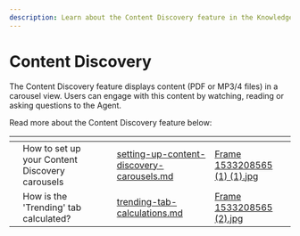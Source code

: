 ```yaml
---
description: Learn about the Content Discovery feature in the Knowledge graph workflow
---
```


# Content Discovery

The Content Discovery feature displays content (PDF or MP3/4 files) in a carousel view. Users can engage with this content by watching, reading or asking questions to the Agent.

Read more about the Content Discovery feature below:

<table data-view="cards"><thead><tr><th></th><th></th><th></th><th data-hidden data-card-target data-type="content-ref"></th><th data-hidden data-card-cover data-type="files"></th></tr></thead><tbody><tr><td></td><td>How to set up your Content Discovery carousels</td><td></td><td><a href="setting-up-content-discovery-carousels.md">setting-up-content-discovery-carousels.md</a></td><td><a href="../../../../.gitbook/assets/Frame 1533208565 (1) (1).jpg">Frame 1533208565 (1) (1).jpg</a></td></tr><tr><td></td><td>How is the 'Trending' tab calculated? </td><td></td><td><a href="trending-tab-calculations.md">trending-tab-calculations.md</a></td><td><a href="../../../../.gitbook/assets/Frame 1533208565 (2).jpg">Frame 1533208565 (2).jpg</a></td></tr></tbody></table>
